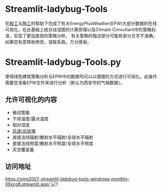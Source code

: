 # Streamlit-ladybug-Tools
在[殷工](https://github.com/ymg2007)与[陶工](https://github.com/GudaoStudio)的帮助下完成了有关EnergyPlusWeather(EPW)大部分数据的在线可视化，在此基础上结合焓湿图的计算原理以及Climate Consultant中的策略标准，实现了更加直观的策略分析。
有关策略的描述部分可能有部分文字不准确，如果您有意帮助修改，请联系我，万分感谢。
# Streamlit-ladybug-Tools.py
使得绿色建筑策略分析与EPW中的数据均可以以便捷的方式进行可视化。此操作需要您准备EPW文件来进行分析（默认为西安市的气候数据）。
## 允许可视化的内容
* 被动策略
* 干球温度/露点温度
* 相对湿度
* [风速/风玫瑰](https://github.com/ymg2007/Streamlit-ladybug-Tools)
* 直接法线辐射/散射水平辐射/全球水平辐射
* 直接法线照度/散射水平照度/全球水平照度
* 天空覆盖量
## 访问地址
https://ymg2007-streamlit-ladybug-tools-windrose-monthly-09ycg8.streamlit.app/
![1]([https://user-images.githubusercontent.com/24608776/233089701-3e705387-be00-457e-918b-9d3b57263233.jpg](https://github.com/Zoumachuan/Streamlit-ladybug-Tools/blob/main/stat.png)https://github.com/Zoumachuan/Streamlit-ladybug-Tools/blob/main/stat.png)

